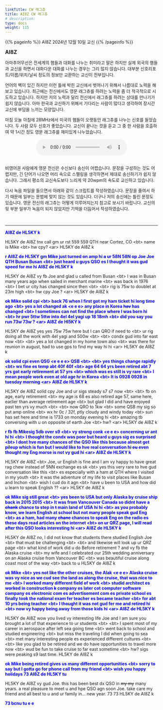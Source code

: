 ```yaml
---
linkTitle: CW 래그츄
title: AI8Z CW 래그츄
# description:
type: docs
weight: 115
---
```


{{% pageinfo %}}
AI8Z 2024년 12월 10일 교신
{{% /pageinfo %}}


<b><span style="font-size:120%">AI8Z</span></b>

아마추어무선은 전세계의 햄들과 대화를 나누는 취미라고 말은 하지만 실제 외국의 햄들과 교신을 하면서 대화다운 대화를 나누는 경우는 그리 많지 않습니다. 대부분 신호리포트/이름/위치/날씨 정도의 정보만 교환하는 교신이 전부입니다.

언어의 벽이 있긴 하지만 이런 틀에 박힌 교신에서 벗어나기 위해서 나름대로 노력을 해 보고 있습니다. 최근에는 전신에서도 영문 래그츄를 하려는 노력을 좀 더 적극적으로 시도하고 있습니다. 하지만 저의 노력과 달리 전신에서 래그츄를 하려는 상대를 만나기가 쉽지 않습니다. 아마 한국과 교신하기 위해서 기다리는 사람이 많다고 생각하여 장시간 교신에 부담을 느끼는 모양입니다.

마침 오늘 아침에 28MHz에서 미국의 햄들이 오랫동안 래그츄를 나누는 신호를 들었습니다. 두 사람 모두 신호가 좋았습니다. 교신이 끝나는 것을 듣고 그 중 한 사람을 호출하여 약 1시간 정도 영문 래그츄를 재미있게 나누었습니다.

<center><audio src="https://blog.kakaocdn.net/dn/5qo1J/btsLjn3gVvd/Y7cz8uaouhzLQ6cdjpt7t1/tfile.mp3" controls="controls"></audio></center><br>

비영어권 사람에게 영문 전신은 수신보다 송신이 어렵습니다. 문장을 구성하는 것도 어렵지만, 긴 단어가 나오면 머리 속으로 스펠링을 생각하면서 제대로 송신하기가 쉽지 않습니다. 그래서 평소의 교신속도보다 느리게 약 20wpm의 속도로 교신하고 있습니다.

다시 녹음 파일을 들으면서 아래와 같이 스크립트를 작성하였습니다. 문장을 줄여서 하기 때문에 일부는 문법에 맞지 않는 것도 있습니다. 더구나 저의 송신에는 틀린 문장도 있습니다. 영문 전신의 래그츄는 어떻게 이루어지는지 참고로 보시기 바랍니다. 교신의 뒷 부분 일부가 녹음이 되지 않았지만 기억을 더듬어서 작성하였습니다.

<br>

-----

<span style="color:blue;">**AI8Z de HL5KY k**</span>

HL5KY de AI8Z tnx call gm ur rst 559 559 QTH near Cortez, CO &lt;bt&gt; name is Mike &lt;bt&gt; hw cpy? &lt;ar&gt; HL5KY de AI8Z k

<span style="color:blue;">**r AI8Z de HL5KY gm Mike just turned on amp hi ~~a~~ ur 58N 58N op Joe Joe QTH Busan Busan &lt;bt&gt; just heard u guys QSO es I thought it was gud speed for me hi AI8Z de HL5KY k**</span>

HL5KY de AI8Z vy fb Joe and glad u called from Busan &lt;bt&gt; I was in Busan many years ago when sailed in merchant marine &lt;bt&gt; was back in 1976 &lt;bt&gt; I bet ur city has changed since then &lt;bt&gt; &lt;bt&gt; rig is 75w to doublet at 23m high &lt;bt&gt; hw cpy Joe ? &lt;ar&gt; HL5KY de AI8Z k

<span style="color:blue;">**ok Mike solid cpi &lt;bt&gt; back 76 when I first got my ham ticket hi long time ago &lt;bt&gt; yes a lot changed ak &lt;e e e&gt; any place in Korea ~~hav~~ has changed &lt;bt&gt; I sometimes can not find the place where I was born hi &lt;bt&gt; hr pwr 5ttw 5ttw into 4el 4el yagi up 18 18mh &lt;bt&gt; did you say you run 73w 73w ? &lt;ar&gt; AI8Z de Hl5KY k**</span>

HL5KY de AI8Z yes yes 75w 75w here but I can QRO if need to &lt;bt&gt; ur rig doing all the work with 4el yagi and 500w &lt;bt&gt; &lt;bt&gt; condx gud into far east now &lt;bt&gt; &lt;bt&gt; yes a lot changed in my home town also &lt;bt&gt; was there for reunion in august, had to use gps to find my way hi hi &lt;ar&gt; HL5KY de AI8Z k

<span style="color:blue;">**ok solid cpi even QSG &lt;e e e e&gt; QSB &lt;bt&gt; &lt;bt&gt; yes things change rapidly &lt;bt&gt; wx fine es temp abt 40f 40f &lt;bt&gt; age 64 64 yrs been retired abt 7 yrs got early retirement at 57 yrs &lt;bt&gt; which was es still is vy rare &lt;bt&gt; I mean people work even at old age hr in Korea &lt;bt&gt; It is 0928 0928 in tuesday morning &lt;ar&gt; AI8Z de HL5KY k**</span>

HL5KY de AI8Z solid cpy Joe and ur sigs steady s7 s7 now &lt;bt&gt; &lt;bt&gt; fb on age, early retirement &lt;bt&gt; my age is 68 es also retired age 57, same here, earlier than average retirement age &lt;bt&gt; but glad I did and have enjoyed past ten yrs vy much &lt;bt&gt; &lt;bt&gt; now QRO to 1kw &lt;bt&gt; some QSB my sig so put amp online &lt;bt&gt; wx hr 0c / 32f, ptly cloudy and windy today &lt;bt&gt; sun has set here and time is 1733 on monday evening hi &lt;bt&gt; amazing tb conversing with u on opposite of earth Joe &lt;bt&gt; hw? &lt;ar&gt; HL5KY de AI8Z k

<span style="color:blue;">**r fb fb Mikesig 5db over s9 &lt;bt&gt; vy strong conk &lt;e e e&gt; concerning ur ant hi hi &lt;bt&gt; I thought the condx was poor but heard u guys sig es surprised &lt;bt&gt; I dont hve many chances of the QSO like this because almost get pileup which is fun but I would like to hve real conversation hi ~~eu~~ even thought my Eng morse is not vy gud hi &lt;ar&gt; AI8Z de HL5KY k**</span>

HL5KY de AI8Z &lt;bt&gt; Joe, ur English is fine and I am vy happy to have great rag chew instead of 5NN exchange es sk &lt;bt&gt; yes this very rare to hve gud conversation like this &lt;bt&gt; es especially with a ham at QTH where I visited in my youth &lt;bt&gt; it was the adventure of my life to visit places like Busan and Inchon &lt;bt&gt; wish I cud do it agn &lt;bt&gt; have u been to USA and how did u learn to speak English ?? &lt;ar&gt; HL5KY de AI8Z k

<span style="color:blue;">**ok Mike sig still great &lt;bt&gt; yes been to USA but only Alaska by cruise ship back in 2015 2015 &lt;bt&gt; It was from Vancouver Canada so didnt have a ~~chank~~ chance to step in ~~t~~ main land of USA hi hi &lt;bt&gt; as you probably know, we learn English at school but not many people speak gud Eng &lt;bt&gt; as a ham, had many ~~chane~~ chances to speak Eng on the radio es these days read articles on the internet &lt;bt&gt; on ur QRZ page, I will read after this QSO looks interesting hi &lt;ar&gt; AI8Z de HL5KY k**</span>

HL5KY de AI8Z no, I did not know that students there studied English Joe &lt;bt&gt; that must be challenging &lt;bt&gt; &lt;bt&gt; and likewise will look up ur QRZ page &lt;bt&gt; what kind of work did u do Before retirement ?  and vy fb the Alaska cruise &lt;bt&gt; my wife and I celebrated our 25th wedding anniversary on an Alaska cruise from Vancouver BC &lt;bt&gt; was beautiful cruise along coast most of the way &lt;bt&gt; back to u HL5KY de AI8Z k

<span style="color:blue;">**ok Mike &lt;bt&gt; yes not like the other cruises, the Alak &lt;e e e&gt; Alaska cruise was vy nice as we cud see the land as along the cruise, that was nice to me &lt;bt&gt; I worked many different field of work &lt;bt&gt; studid architect es worked in construction ~~k~~ company es later cot computer software company es electronic com es advertisement com es private school es finally took the national exam fer teacher es became teacher &lt;bt&gt; for abt 10 yrs being teacher &lt;bt&gt; I thought it was not gud fer me and retired hi &lt;bt&gt; now vy happy being away from those kids hi &lt;ar&gt; AI8Z de HL5KY k**</span>

HL5KY de AI8Z wow you lived vy interesting life Joe and I am sure you brought a lot of that experience to ur students &lt;bt&gt; &lt;bt&gt; I spent most of my career in aerospace after left sea going time &lt;bt&gt; went back to school and studied engineering &lt;bt&gt; but miss the traveling I did when going to sea &lt;bt&gt; met many interesting people es experienced different cultures &lt;bt&gt; &lt;bt&gt; like you glad to be retired and we do have opportunities to travel more now &lt;bt&gt; wud be fun to take cruise to far east sometime &lt;bt&gt; hw? sigs were peaking s9 last time. HL5KY de AI8Z k

<span style="color:blue;">**ok Mike being retired gives us many different opportunities &lt;bt&gt; sorry to say but I gotta go for phone call from my friend &lt;bt&gt; wish you happy holidays 73 AI8Z de HL5KY tu**</span>

HL5KY de AI8Z vy gud Joe. this has been best dx QSO in ~~my my~~ many years. a real pleasure to meet u and hpe QSO agn soon Joe. take care my friend and all best to u and ur family in... new year. 73 73 HL5KY de AI8Z k

<span style="color:blue;">**73 bcnu tu <sk> e e**</span>

